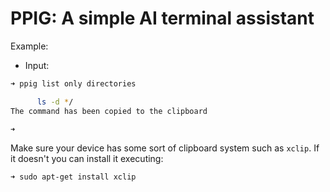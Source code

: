 # PPIG: A simple AI terminal assistant

Example:

* Input:

```bash
➜ ppig list only directories        

      ls -d */
The command has been copied to the clipboard

➜ 
```

Make sure your device has some sort of clipboard system such as `xclip`. If it doesn't you can install it executing: 

```bash
➜ sudo apt-get install xclip
```

